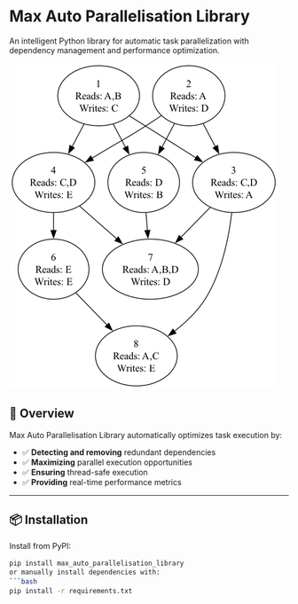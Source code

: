 # Max Auto Parallelisation Library

An intelligent Python library for automatic task parallelization with dependency management and performance optimization.

![Task System Example](images/task_system_max_parallel.png)

## 🚀 Overview

Max Auto Parallelisation Library automatically optimizes task execution by:

- ✅ **Detecting and removing** redundant dependencies
- ✅ **Maximizing** parallel execution opportunities
- ✅ **Ensuring** thread-safe execution
- ✅ **Providing** real-time performance metrics

---

## 📦 Installation

Install from PyPI:

```bash
pip install max_auto_parallelisation_library
or manually install dependencies with:
```bash
pip install -r requirements.txt
```
